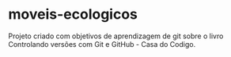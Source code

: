 # moveis-ecologicos


Projeto criado com objetivos de aprendizagem de git sobre o livro Controlando versões com Git e GitHub - Casa do Codigo.
